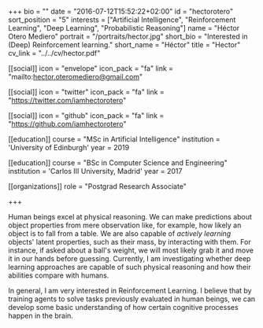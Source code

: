 +++
bio = ""
date = "2016-07-12T15:52:22+02:00"
id = "hectorotero"
sort_position = "5"
interests = ["Artificial Intelligence", "Reinforcement Learning", "Deep Learning", "Probabilistic Reasoning"]
name = "Héctor Otero Mediero"
portrait = "/portraits/hector.jpg"
short_bio = "Interested in (Deep) Reinforcement learning."
short_name = "Héctor"
title = "Hector"
cv_link = "../../cv/hector.pdf"

[[social]]
    icon = "envelope"
    icon_pack = "fa"
    link = "mailto:hector.oteromediero@gmail.com"

[[social]]
    icon = "twitter"
    icon_pack = "fa"
    link = "https://twitter.com/iamhectorotero"

[[social]]
    icon = "github"
    icon_pack = "fa"
    link = "https://github.com/iamhectorotero"

[[education]]
    course = "MSc in Artificial Intelligence"
    institution = 'University of Edinburgh'
    year = 2019

[[education]]
    course = "BSc in Computer Science and Engineering"
    institution = 'Carlos III University, Madrid'
    year = 2017

[[organizations]]
    role = "Postgrad Research Associate"

+++

Human beings excel at physical reasoning. We can make predictions about object properties from mere observation like, for example, how likely an object is to fall from a table. We are also capable of *actively learning* objects' latent properties, such as their mass, by interacting with them. For instance, if asked about a ball's weight, we will most likely grab it and move it in our hands before guessing. Currently, I am investigating whether deep learning approaches are capable of such physical reasoning and how their abilities compare with humans. 

In general, I am very interested in Reinforcement Learning. I believe that by training agents to solve tasks previously evaluated in human beings, we can develop some basic understanding of how certain cognitive processes happen in the brain.



